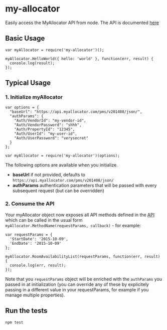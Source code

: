 # my-allocator
Easily access the MyAllocator API from node. 
The API is documented [here](myallocator.github.io/apidocs/)

## Basic Usage

```
var myAllocator = require('my-allocator')();

myAllocator.HelloWorld({ hello: 'world' }, function(err, result) {
  console.log(result);
});
```

## Typical Usage

### 1. Initialize myAllocator

```
var options = {
  "baseUrl": "https://api.myallocator.com/pms/v201408/json/",
  "authParams": {
    "Auth/VendorId": "my-vendor-id",
    "Auth/VendorPassword": "shhh",
    "Auth/PropertyId": "12345",
    "Auth/UserId": "my-user-id",
    "Auth/UserPassword": "verysecret"
  }
};

var myAllocator = require('my-allocator')(options);
```

The following options are available when you initialize.

* **baseUrl** if not provided, defaults to ```https://api.myallocator.com/pms/v201408/json/```
* **authParams** authentication parameters that will be passed with every subsequent request (but can be overridden)

### 2. Consume the API

Your myAllocator object now exposes all API methods defined in the [API](myallocator.github.io/apidocs/)
which can be called in the usual form ```myAllocator.MethodName(requestParams, callback)``` - for example:

```
var requestParams = {
  'StartDate': '2015-10-09', 
  'EndDate': '2015-10-09'
};

myAllocator.RoomAvailabilityList(requestParams, function(err, result) {
  console.log(err, result);
});
```

Note that you ```requestParams``` object will be enriched with the ```authParams``` you 
passed in at initialization (you can override any of these by explicitely 
passing in a different value in your requestParams, for example if you manage
multiple properties).

## Run the tests

```npm test```
